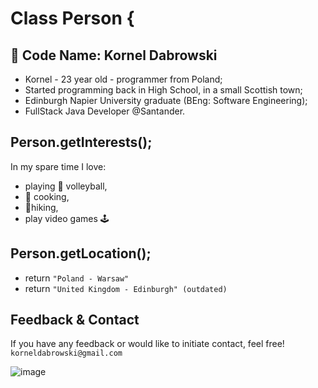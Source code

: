 # Class Person {

## 👋 Code Name: Kornel Dabrowski
- Kornel - 23 year old - programmer from Poland;
- Started programming back in High School, in a small  Scottish town;
- Edinburgh Napier University graduate (BEng: Software Engineering);
- FullStack Java Developer @Santander.

## Person.getInterests();
In my spare time I love:
- playing 🏐 volleyball,
- 🍳 cooking,
- 🚶hiking, 
- play video games 🕹️

## Person.getLocation();
- return `"Poland - Warsaw"`
- return `"United Kingdom - Edinburgh" (outdated)`

## Feedback & Contact
If you have any feedback or would like to initiate contact, feel free!
`korneldabrowski@gmail.com`

![image](https://www.codewars.com/users/korneldabrowski/badges/large)
